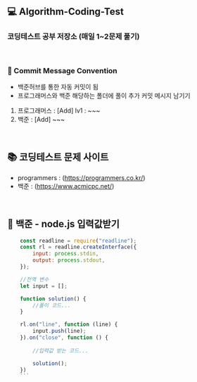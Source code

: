 ## 💻 Algorithm-Coding-Test
### 코딩테스트 공부 저장소 (매일 1~2문제 풀기)
<br/>

### 🙇‍ Commit Message Convention
- 백준허브를 통한 자동 커밋이 됨
- 프로그래머스와 백준 해당하는 폴더에 풀이 추가 커밋 메시지 남기기
1. 프로그래머스 : [Add] lv1 : ~~~ 
2. 백준 : [Add] ~~~ 

<br/>

## 📚 코딩테스트 문제 사이트
- programmers : (https://programmers.co.kr/)
- 백준 : (https://www.acmicpc.net/)

<br/>

## 💬 백준 - node.js 입력값받기
```js
    const readline = require("readline"); 
    const rl = readline.createInterface({ 
        input: process.stdin, 
        output: process.stdout, 
    }); 

    //전역 변수
    let input = [];

    function solution() {
        //풀이 코드...
    }

    rl.on("line", function (line) {
        input.push(line); 
    }).on("close", function () { 
        
        //입력값 받는 코드...

        solution();
    })
    ```
